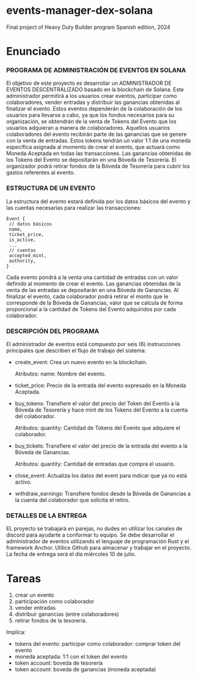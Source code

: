# events-manager-dex-solana
Final project of Heavy Duty Builder program Spanish edition, 2024

# Enunciado

### PROGRAMA DE ADMINISTRACIÓN DE EVENTOS EN SOLANA

El objetivo de este proyecto es desarrollar un ADMINISTRADOR DE EVENTOS DESCENTRALIZADO basado en la blockchain de Solana. Este administrador permitirá a los usuarios crear eventos, 
participar como colaboradores, vender entradas y distribuir las ganancias obtenidas al finalizar el evento.
Estos eventos dependerán de la colaboración de los usuarios para llevarse a cabo, ya que los fondos necesarios para su organización, se obtendrán de la venta de Tokens del Evento 
que los usuarios adquieran a manera de colaboradores. Aquellos usuarios colaboradores del evento recibirán parte de las ganancias que se genere con la venta de entradas.
Estos tokens tendrán un valor 1:1 de una moneda específica asignada al momento de crear el evento, que actuará como Moneda Aceptada en todas las transacciones. 
Las ganancias obtenidas de los Tokens del Evento se depositarán en una Bóveda de Tesorería. El organizador podrá retirar fondos de la Bóveda de Tesorería para cubrir los gastos referentes
al evento.


### ESTRUCTURA DE UN EVENTO

La estructura del evento estará definida por los datos básicos del evento y las cuentas necesarias para realizar las transacciones:

```
Event {
 // datos básicos
 name,
 ticket_price,
 is_active,
 ...
 // cuentas
 accepted_mint,
 authority,
}
```

Cada evento pondrá a la venta una cantidad de entradas con un valor definido al momento de
crear el evento. Las ganancias obtenidas de la venta de las entradas se depositarán en una
Bóveda de Ganancias.
Al finalizar el evento, cada colaborador podrá retirar el monto que le corresponde de la
Bóveda de Ganancias, valor que se calcula de forma proporcional a la cantidad de Tokens del
Evento adquiridos por cada colaborador.


### DESCRIPCIÓN DEL PROGRAMA

El administrador de eventos está compuesto por seis (6) instrucciones principales que
describen el flujo de trabajo del sistema:

- create_event: Crea un nuevo evento en la blockchain.

  Atributos:
    name: Nombre del evento.

- ticket_price: Precio de la entrada del evento expresado en la Moneda Aceptada.

- buy_tokens: Transfiere el valor del precio del Token del Evento a la Bóveda de Tesorería y hace mint de los Tokens del Evento a la cuenta del colaborador.

  Atributos:
    quantity: Cantidad de Tokens del Evento que adquiere el colaborador.

- buy_tickets: Transfiere el valor del precio de la entrada del evento a la Bóveda de Ganancias.

  Atributos:
    quantity: Cantidad de entradas que compra el usuario.
  
- close_event: Actualiza los datos del event para indicar que ya no está activo.
  
- withdraw_earnings: Transfiere fondos desde la Bóveda de Ganancias a la cuenta del colaborador que solicita el retiro.

### DETALLES DE LA ENTREGA

EL proyecto se trabajará en parejas, no dudes en utilizar los canales de discord para ayudarte a conformar tu equipo.
Se debe desarrollar el administrador de eventos utilizando el lenguaje de programación Rust y el framework Anchor.
Utilice Github para almacenar y trabajar en el proyecto. 
La fecha de entrega será el día miércoles 10 de julio.


# Tareas

1. crear un evento
2. participación como colaborador
3. vender entradas
4. distribuir ganancias (entre colaboradores)
5. retirar fondos de la tesorería.

Implica:

- tokens del evento: participar como colaborador: comprar token del evento
- moneda aceptada: 1:1 con el token del evento
- token account: boveda de tesorería
- token account: boveda de ganancias (moneda aceptada)
